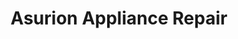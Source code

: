 ---
title: "Asurion Appliance Repair"
url: /lake-forest/asurion-appliance-repair/
shop: Haushaltsgeräte
---